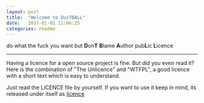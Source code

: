```yaml
---
layout: post
title:  "Welcome to DusTBALL"
date:   2017-01-01 11:06:25
categories: readme
---
```


do what the fuck you want but **D**on**T** **B**lame **A**uthor pub**L**ic **L**icence  

---
Having a licence for a open source project is fine. But did you even read it? Here is the combination of "The Unlicence" and "WTFPL", a good licence with a short text which is easy to understand.
  
Just read the LICENCE file by yourself. If you want to use it keep in mind, its released under itself as [licence](LICENCE)